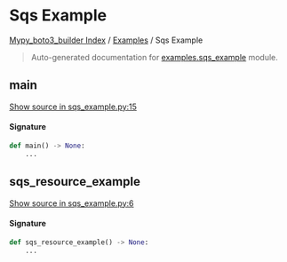 # Sqs Example

[Mypy_boto3_builder Index](../README.md#mypy_boto3_builder-index) /
[Examples](./index.md#examples) /
Sqs Example

> Auto-generated documentation for [examples.sqs_example](https://github.com/youtype/mypy_boto3_builder/blob/main/examples/sqs_example.py) module.

## main

[Show source in sqs_example.py:15](https://github.com/youtype/mypy_boto3_builder/blob/main/examples/sqs_example.py#L15)

#### Signature

```python
def main() -> None:
    ...
```



## sqs_resource_example

[Show source in sqs_example.py:6](https://github.com/youtype/mypy_boto3_builder/blob/main/examples/sqs_example.py#L6)

#### Signature

```python
def sqs_resource_example() -> None:
    ...
```
